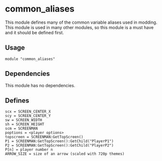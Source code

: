 # common_aliases
This module defines many of the common variable aliases used in modding.
This module is used in many other modules, so this module is a must have and it should be defined first. 

## Usage

    module "common_aliases"
    
## Dependencies
This module has no dependencies.

## Defines

    scx = SCREEN_CENTER_X
    scy = SCREEN_CENTER_Y
    sw = SCREEN_WIDTH
    sh = SCREEN_HEIGHT
    scm = SCREENMAN
    poptions = <player options>
    topscreen = SCREENMAN:GetTopScreen()
    P1 = SCREENMAN:GetTopScreen():GetChild("PlayerP1")
    P2 = SCREENMAN:GetTopScreen():GetChild("PlayerP2")
    P[n] = player number n
    ARROW_SIZE = size of an arrow (scaled with 720p themes)



